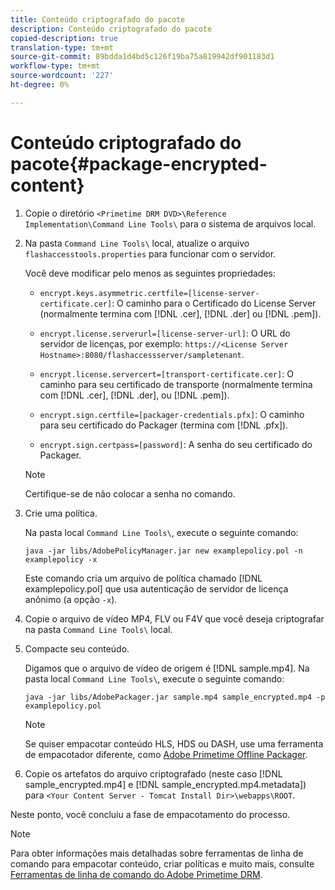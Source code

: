 ```yaml
---
title: Conteúdo criptografado do pacote
description: Conteúdo criptografado do pacote
copied-description: true
translation-type: tm+mt
source-git-commit: 89bdda1d4bd5c126f19ba75a819942df901183d1
workflow-type: tm+mt
source-wordcount: '227'
ht-degree: 0%

---
```



# Conteúdo criptografado do pacote{#package-encrypted-content}

1. Copie o diretório `<Primetime DRM DVD>\Reference Implementation\Command Line Tools\` para o sistema de arquivos local.
1. Na pasta `Command Line Tools\` local, atualize o arquivo `flashaccesstools.properties` para funcionar com o servidor.

   Você deve modificar pelo menos as seguintes propriedades:

   * `encrypt.keys.asymmetric.certfile=[license-server-certificate.cer]`: O caminho para o Certificado do License Server (normalmente termina com  [!DNL .cer],  [!DNL .der] ou  [!DNL .pem]).

   * `encrypt.license.serverurl=[license-server-url]`: O URL do servidor de licenças, por exemplo:     `https://<License Server Hostname>:8080/flashaccessserver/sampletenant`.

   * `encrypt.license.servercert=[transport-certificate.cer]`: O caminho para seu certificado de transporte (normalmente termina com  [!DNL .cer],  [!DNL .der], ou  [!DNL .pem]).

   * `encrypt.sign.certfile=[packager-credentials.pfx]`: O caminho para seu certificado do Packager (termina com  [!DNL .pfx]).

   * `encrypt.sign.certpass=[password]`: A senha do seu certificado do Packager.
   >[!NOTE]
   >
   >Certifique-se de não colocar a senha no comando.

1. Crie uma política.

   Na pasta local `Command Line Tools\`, execute o seguinte comando:

   ```
   java -jar libs/AdobePolicyManager.jar new examplepolicy.pol -n examplepolicy -x
   ```

   Este comando cria um arquivo de política chamado [!DNL examplepolicy.pol] que usa autenticação de servidor de licença anônimo (a opção `-x`).
1. Copie o arquivo de vídeo MP4, FLV ou F4V que você deseja criptografar na pasta `Command Line Tools\` local.
1. Compacte seu conteúdo.

   Digamos que o arquivo de vídeo de origem é [!DNL sample.mp4]. Na pasta local `Command Line Tools\`, execute o seguinte comando:

   ```
   java -jar libs/AdobePackager.jar sample.mp4 sample_encrypted.mp4 -p examplepolicy.pol
   ```

   >[!NOTE]
   >
   >Se quiser empacotar conteúdo HLS, HDS ou DASH, use uma ferramenta de empacotador diferente, como [Adobe Primetime Offline Packager](https://helpx.adobe.com/content/dam/help/en/primetime/guides/offline_packager_getting_started.pdf).

1. Copie os artefatos do arquivo criptografado (neste caso [!DNL sample_encrypted.mp4] e [!DNL sample_encrypted.mp4.metadata]) para `<Your Content Server - Tomcat Install Dir>\webapps\ROOT`.

Neste ponto, você concluiu a fase de empacotamento do processo.

>[!NOTE]
>
>Para obter informações mais detalhadas sobre ferramentas de linha de comando para empacotar conteúdo, criar políticas e muito mais, consulte [Ferramentas de linha de comando do Adobe Primetime DRM](../drm-reference-implementations/command-line-tools/command-line-tools-overview.md).
